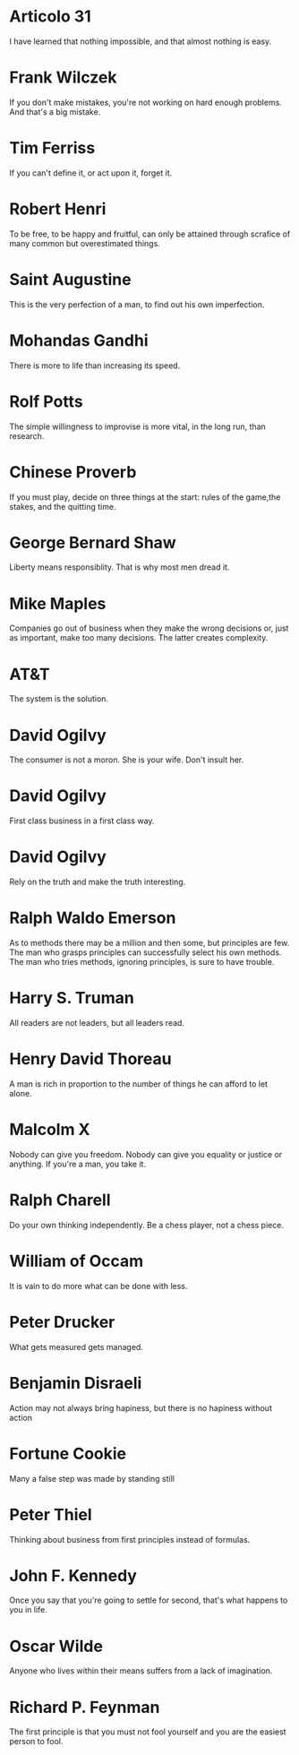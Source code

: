 # Articolo 31
I have learned that nothing impossible, and that almost nothing is easy.
# Frank Wilczek
If you don't make mistakes, you're not working on hard enough problems. And that's a big mistake.
# Tim Ferriss
If you can't define it, or act upon it, forget it.
# Robert Henri
To be free, to be happy and fruitful, can only be attained through scrafice of many common but overestimated things.
# Saint Augustine
This is the very perfection of a man, to find out his own imperfection.
# Mohandas Gandhi
There is more to life than increasing its speed.
# Rolf Potts
The simple willingness to improvise is more vital, in the long run, than research.
# Chinese Proverb
If you must play, decide on three things at the start: rules of the game,the stakes, and the quitting time.
# George Bernard Shaw
Liberty means responsiblity. That is why most men dread it.
# Mike Maples
Companies go out of business when they make the wrong decisions or, just as important, make too many decisions. The latter creates complexity.
# AT&T
The system is the solution.
# David Ogilvy
The consumer is not a moron. She is your wife. Don't insult her.
# David Ogilvy
First class business in a first class way.
# David Ogilvy
Rely on the truth and make the truth interesting.
# Ralph Waldo Emerson
As to methods there may be a million and then some, but principles are few. The man who grasps principles can successfully select his own methods. The man who tries methods, ignoring principles, is sure to have trouble.
# Harry S. Truman
All readers are not leaders, but all leaders read.
# Henry David Thoreau
A man is rich in proportion to the number of things he can afford to let alone.
# Malcolm X
Nobody can give you freedom. Nobody can give you equality or justice or anything. If you're a man, you take it.
# Ralph Charell
Do your own thinking independently. Be a chess player, not a chess piece.
# William of Occam
It is vain to do more what can be done with less.
# Peter Drucker
What gets measured gets managed.
# Benjamin Disraeli
Action may not always bring hapiness, but there is no hapiness without action
# Fortune Cookie
Many a false step was made by standing still
# Peter Thiel
Thinking about business from first principles instead of formulas.
# John F. Kennedy
Once you say that you're going to settle for second, that's what happens to you in life.
# Oscar Wilde
Anyone who lives within their means suffers from a lack of imagination.
# Richard P. Feynman
The first principle is that you must not fool yourself and you are the easiest person to fool.
